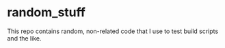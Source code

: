 # random_stuff
This repo contains random, non-related code that I use to test build scripts and the like.
